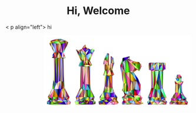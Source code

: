 <h1 align="center"> Hi, Welcome </h1>
< p align="left">
hi
</p>
<p align="right">
  <img width="400" height="200" src="chess-2952457.svg" alt="cool">
</p>

